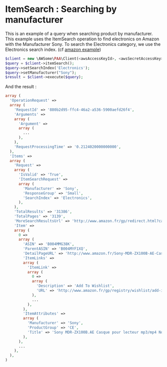 ItemSearch : Searching by manufacturer
=================================

This is an example of a query when searching product by manufacturer.
This example uses the ItemSearch operation to find electronics on Amazon with the Manufacturer Sony. To search the Electronics category, we use the Electronics search index. (cf [amazon example](http://docs.aws.amazon.com/AWSECommerceService/latest/DG/EX_SearchingbyManufacturer.html))

```php
$client = new \AWSome\PAA\Client(<awsAccessKeyId>, <awsSecretAccessKey>);
$query = $client->itemSearch();
$query->setSearchIndex('Electronics');
$query->setManufacturer("Sony");
$result = $client->execute($query);
```

And the result :

```php
array (
  'OperationRequest' => 
  array (
    'RequestId' => '880b2d95-ffc4-46a2-a536-5900aefd26f4',
    'Arguments' => 
    array (
      'Argument' => 
      array (
        ...
      ),
    ),
    'RequestProcessingTime' => '0.2124020000000000',
  ),
  'Items' => 
  array (
    'Request' => 
    array (
      'IsValid' => 'True',
      'ItemSearchRequest' => 
      array (
        'Manufacturer' => 'Sony',
        'ResponseGroup' => 'Small',
        'SearchIndex' => 'Electronics',
      ),
    ),
    'TotalResults' => '31386',
    'TotalPages' => '3139',
    'MoreSearchResultsUrl' => 'http://www.amazon.fr/gp/redirect.html?camp=2025&creative=12742&location=http%3A%2F%2Fwww.amazon.fr%2Fgp%2Fsearch%3Fkeywords%3DSony%26url%3Dsearch-alias%253Delectronics&linkCode=xm2&tag=Amazon&SubscriptionId=<awsAccessKeyId>',
    'Item' => 
    array (
      0 => 
      array (
        'ASIN' => 'B004MMG38K',
        'ParentASIN' => 'B004MYF1XQ',
        'DetailPageURL' => 'http://www.amazon.fr/Sony-MDR-ZX100B-AE-Casque-pour-lecteur/dp/B004MMG38K%3FSubscriptionId%3D<awsAccessKeyId>%26tag%3DAmazon%26linkCode%3Dxm2%26camp%3D2025%26creative%3D165953%26creativeASIN%3DB004MMG38K',
        'ItemLinks' => 
        array (
          'ItemLink' => 
          array (
            0 => 
            array (
              'Description' => 'Add To Wishlist',
              'URL' => 'http://www.amazon.fr/gp/registry/wishlist/add-item.html%3Fasin.0%3DB004MMG38K%26SubscriptionId%3D<awsAccessKeyId>%26tag%3DAmazon%26linkCode%3Dxm2%26camp%3D2025%26creative%3D12742%26creativeASIN%3DB004MMG38K',
            ),
            ...
          ),
        ),
        'ItemAttributes' => 
        array (
          'Manufacturer' => 'Sony',
          'ProductGroup' => 'CE',
          'Title' => 'Sony MDR-ZX100B.AE Casque pour lecteur mp3/mp4 Noir',
        ),
      ),
      ...
    ),
  ),
)
```
